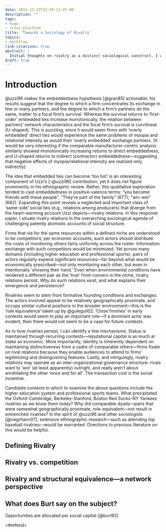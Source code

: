 ```yaml
---
date: 2015-12-22T22:59:13-07:00
description: ""
tags:
- hugo
- cross-platform
title: 'Towards a Sociology of Rivalry'
topics:
- workflow
link-citations: true
abstract: |
  Initial thoughts on rivalry as a distinct sociological construct. I wrote much of the following in Spring 2011.
draft: true
---
```


# Introduction

@uzzi96 makes the embeddedness hypothesis [@gran85] actionable; his results suggest that the degree to which a firm concentrates its exchange in few or many partners, and the degree to which a firm’s partners do the same, matter to a focal firm’s survival. Whereas the survival returns to ‘first-order’ embedded ties increase monotonically, the relation between partners’ network characteristics and the focal firm’s survival is curvilinear (U-shaped). This is puzzling, since it would seem firms with ‘overly embedded’ direct ties would experience the same problems of myopia and relational intensity as would their ‘overly embedded’ exchange partners. (It would be very interesting if the comparable manufacturer-centric analysis similarly showed monotonically increasing returns to direct embeddedness, and U-shaped returns to indirect (contractor) embeddedness—suggesting that negative effects of myopia/relational intensity are realized only indirectly).

The idea that embedded ties can become ‘too hot’ is an interesting component of Uzzi’s [-@uzzi96] contribution, yet it does not figure prominently in his ethnographic review. Rather, this qualitative exploration tended to cast embeddedness in positive-valence terms: “you become friends with these people”, “They’re part of the family” (677); “win-win” (682). Expanding this point reveals a neglected and important class of ‘same-side’ social ties (e.g., relations among producers) that diverge from the heart-warming account Uzzi depicts—rivalry relations. In this response paper, I situate rivalry relations in the overarching sociological agenda of challenging patently atomistic accounts of social structure.

Firms that vie for the same resources within a defined niche are understood to be competitors; per economic accounts, such actors should distribute the costs of monitoring others fairly uniformly across the roster. Information exchange with such competitors would be minimized. Yet across many domains (including higher education and professional sports), pairs of actors regularly expend significant resources—far beyond what would be economically prescribed—not only monitoring each other, but even in intentionally ‘showing their hand.’ Even when environmental conditions have rendered a different pair as the ‘true’ front-runners in the niche, rivalry relations persist. Why do such relations exist, and what explains their emergence and persistence?

Rivalries seem to stem from formative founding conditions and exchanges. The actors involved appear to be relatively geographically proximate, and occupy similar cultural positions in the broader environment—this is the ‘role equivalence’ taken up by @guleguil02. ‘Close finishes’ in early contests would seem to play an important role—if a dominant actor was evident, then there would not seem to be a case for future contests.

As to how rivalries persist, I can identify a few mechanisms. Status is maintained through recurring contests—reputational capital is as much at stake as economic. More importantly, identity is inherently dependent on maintaining distinctiveness from a cadre of comparable others—firms fixate on rival relations because they enable audiences to attend to firms’ legitimizing and distinguishing features. Lastly, and intriguingly, rivalry relations may operate as an inter-organizational governance structure: rivals want to ‘win’ (at least apparently) outright, and really aren’t about annihilating the other ‘once and for all’. The transaction cost is the social incentive.

Candidate contexts in which to examine the above questions include the higher education system and professional sports teams. What precipitated the Oxford-Cambridge, Berkeley-Stanford, Boston Red Socks-NY Yankees rivalries as we know them today? Why did comparable dyads—pairs that were somewhat geographically proximate, role-equivalent—not result in entrenched rivalries? In the spirit of @uzzi96 and other sociologists [@negrhann07], extensive ethnographic research—such as attending top baseball rivalries—would be warranted. Directions to previous literature on this would be helpful.

## Defining Rivalry

## Rivalry vs. competition

## Rivalry and structural equivalence—a network perspective

## What does Burt say on the subject?

Opportunities are allocated per social capital [@burt92]

<#refend>

